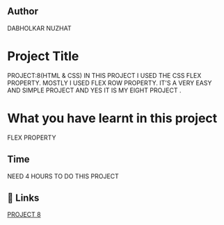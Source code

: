  ## Author 
 DABHOLKAR NUZHAT 
 
# Project Title
PROJECT:8(HTML & CSS)
IN THIS PROJECT I USED THE CSS FLEX PROPERTY.
MOSTLY I USED FLEX ROW  PROPERTY. IT'S A VERY EASY AND SIMPLE PROJECT AND YES IT IS MY EIGHT PROJECT .



 # What you have learnt in this project
FLEX PROPERTY 

## Time
 NEED 4 HOURS TO DO THIS PROJECT

## 🔗 Links
[PROJECT 8 ](https://project8a.netlify.app/)
